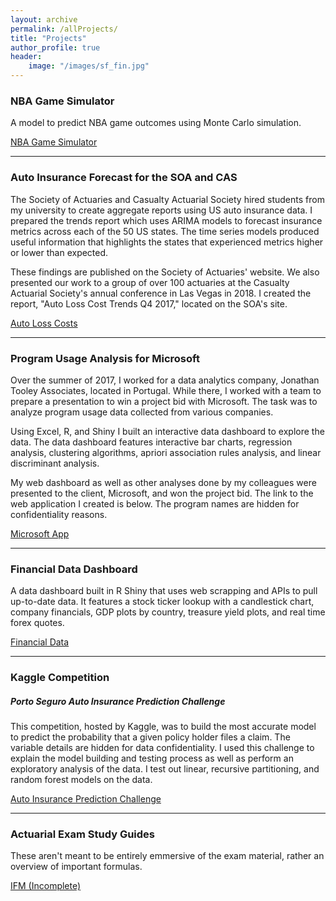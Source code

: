 ```yaml
---
layout: archive
permalink: /allProjects/
title: "Projects"
author_profile: true
header:
    image: "/images/sf_fin.jpg"
---
```


<h3> NBA Game Simulator </h3>

A model to predict NBA game outcomes using Monte Carlo simulation.

<a href="https://trevorjohnson.shinyapps.io/NBA_Simulation/" title="NBA Game Simulator" target="_blank">NBA Game Simulator</a>


___


<h3>Auto Insurance Forecast for the SOA and CAS</h3>

The Society of Actuaries and Casualty Actuarial Society hired students from my university to create aggregate reports using US auto insurance data. I prepared the trends report which uses ARIMA models to forecast insurance metrics across each of the 50 US states. The time series models produced useful information that highlights the states that experienced metrics higher or lower than expected.

These findings are published on the Society of Actuaries' website. We also presented our work to a group of over 100 actuaries at the Casualty Actuarial Society's annual conference in Las Vegas in 2018. I created the report, "Auto Loss Cost Trends Q4 2017," located on the SOA's site.

<a href = "https://www.soa.org/research-reports/2018/auto-loss-cost-trends/" title = "Auto Loss Costs" target = "_blank">Auto Loss Costs</a>

___

<h3>Program Usage Analysis for Microsoft</h3>

Over the summer of 2017, I worked for a data analytics company, Jonathan Tooley Associates, located in Portugal. While there, I worked with a team to prepare a presentation to win a project bid with Microsoft. The task was to analyze program usage data collected from various companies. 

Using Excel, R, and Shiny I built an interactive data dashboard to explore the data. The data dashboard features interactive bar charts, regression analysis, clustering algorithms, apriori association rules analysis, and linear discriminant analysis. 

My web dashboard as well as other analyses done by my colleagues were presented to the client, Microsoft, and won the project bid. The link to the web application I created is below. The program names are hidden for confidentiality reasons.

<a href="https://trevorjohnson.shinyapps.io/jta_app/" title="Microsoft App" target="_blank">Microsoft App</a>

___

<h3>Financial Data Dashboard</h3>

A data dashboard built in R Shiny that uses web scrapping and APIs to pull up-to-date data. It features a stock ticker lookup with a candlestick chart, company financials, GDP plots by country, treasure yield plots, and real time forex quotes.

<a href = "https://trevorjohnson.shinyapps.io/Finance/" title = "Financial Data" target = "_blank">Financial Data</a>

___

<h3>Kaggle Competition</h3>

<h5>Porto Seguro Auto Insurance Prediction Challenge</h5>
This competition, hosted by Kaggle, was to build the most accurate model to predict the probability that a given policy holder files a claim. The variable details are hidden for data confidentiality. I used this challenge to explain the model building and testing process as well as perform an exploratory analysis of the data. I test out linear, recursive partitioning, and random forest models on the data.

<a href = "https://tpjohnson.github.io/kagglePortoSeguro/#" title = "Auto Insurance Prediction Challenge" target = "_blank">Auto Insurance Prediction Challenge</a>

___

<h3>Actuarial Exam Study Guides</h3>

These aren't meant to be entirely emmersive of the exam material, rather an overview of important formulas.

<a href = "/_pages/actuarialStudyGuides/IFM.html">IFM (Incomplete)</a>
